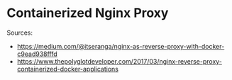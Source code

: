 # Containerized Nginx Proxy

Sources:

 - https://medium.com/@itseranga/nginx-as-reverse-proxy-with-docker-c9ead938fffd
 - https://www.thepolyglotdeveloper.com/2017/03/nginx-reverse-proxy-containerized-docker-applications
